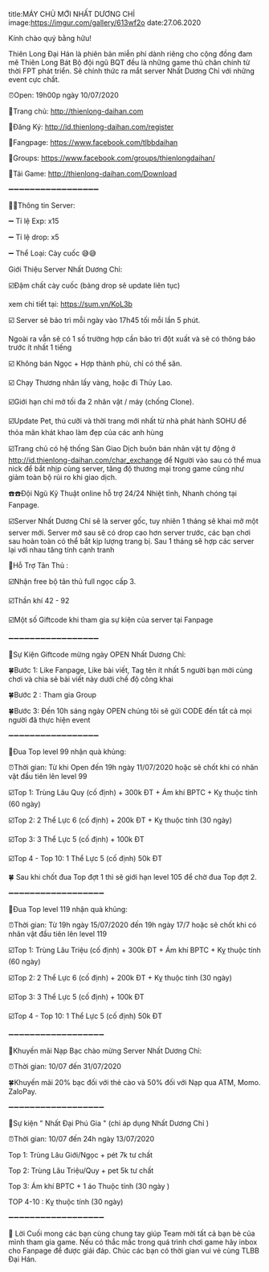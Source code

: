 title:MÁY CHỦ MỚI NHẤT DƯƠNG CHỈ 
image:https://imgur.com/gallery/613wf2o
date:27.06.2020

Kính chào quý bằng hữu!

Thiên Long Đại Hán là phiên bản miễn phí dành riêng cho cộng đồng đam mê Thiên Long Bát Bộ đội ngũ BQT đều là những game thủ chân chính từ thời FPT phát triển. Sẽ chính thức ra mắt server Nhất Dương Chỉ với những event cực chất.
 
 ⏰Open: 19h00p ngày 10/07/2020

🔰Trang chủ: http://thienlong-daihan.com

🔰Đăng Ký: http://id.thienlong-daihan.com/register

🔰Fangpage: https://www.facebook.com/tlbbdaihan

🔰Groups: https://www.facebook.com/groups/thienlongdaihan/

🔰Tải Game: http://thienlong-daihan.com/Download

➖➖➖➖➖➖➖➖➖➖➖➖➖➖➖➖➖

📣📣Thông tin Server:

➖ Tỉ lệ Exp: x15

➖ Tỉ lệ drop: x5

➖ Thể Loại: Cày cuốc 😅😅

Giới Thiệu Server Nhất Dương Chỉ:

☑️Đậm chất cày cuốc (bảng drop sẽ update liên tục)

xem chi tiết tại: https://sum.vn/KoL3b

☑️ Server sẽ bảo trì mỗi ngày vào 17h45 tối mỗi lần 5 phút.

Ngoài ra vẫn sẽ có 1 số trường hợp cần bảo trì đột xuất và sẽ có thông báo trước ít nhất 1 tiếng

☑️ Không bán Ngọc + Hợp thành phù, chỉ có thể săn. 

☑️ Chạy Thương nhân lấy vàng, hoặc đi Thủy Lao.

☑️Giới hạn chỉ mở tối đa 2 nhân vật / máy (chống Clone).

☑️Update Pet, thú cưỡi và thời trang mới nhất từ nhà phát hành SOHU để thỏa mãn khát khao làm đẹp của các anh hùng

☑️Trang chủ có hệ thống Sàn Giao Dịch buôn bán nhân vật tự động ở http://id.thienlong-daihan.com/char_exchange để Người vào sau có thể mua nick để bắt nhịp cùng server, tăng độ thương mại trong game cũng như giảm toàn bộ rủi ro khi giao dịch.

☎️☎️Đội Ngũ Kỹ Thuật online hỗ trợ 24/24 Nhiệt tình, Nhanh chóng tại Fanpage.

☑️Server Nhất Dương Chỉ sẽ là server gốc, tuy nhiên 1 tháng sẽ khai mở một server mới. Server mở sau sẽ có drop cao hơn server trước, các bạn chơi sau hoàn toàn có thể bắt kịp lượng trang bị. Sau 1 tháng sẽ hợp các server lại với nhau tăng tính cạnh tranh

🎁Hỗ Trợ Tân Thủ :

☑️Nhận free bộ tân thủ full ngọc cấp 3.

☑️Thần khí 42 - 92

☑️Một số Giftcode khi tham gia sự kiện của server tại Fanpage

➖➖➖➖➖➖➖➖➖➖➖➖➖➖➖➖➖

🎁Sự Kiện Giftcode mừng ngày OPEN Nhất Dương Chỉ:

🍀Bước 1: Like Fanpage, Like bài viết, Tag tên ít nhất 5 người bạn mời cùng chơi và chia sẻ bài viết này dưới chế độ công khai

🍀Bước 2 : Tham gia Group

🍀Bước 3: Đến 10h sáng ngày OPEN chúng tôi sẽ gửi CODE đến tất cả mọi người đã thực hiện event

➖➖➖➖➖➖➖➖➖➖➖➖➖➖➖➖➖

🎁Đua Top level 99 nhận quà khủng:

⏰Thời gian: Từ khi Open đến 19h ngày 11/07/2020 hoặc sẽ chốt khi có nhân vật đầu tiên lên level 99

☑️Top 1: Trùng Lâu Quy (cố định) + 300k ĐT + Ám khí BPTC + Kỵ thuộc tính (60 ngày)

☑️Top 2: 2 Thể Lực 6 (cố định) + 200k ĐT + Kỵ thuộc tính (30 ngày)

☑️Top 3: 3 Thể Lực 5 (cố định) + 100k ĐT

☑️Top 4 - Top 10: 1 Thể Lực 5 (cố định) 50k ĐT

🍀 Sau khi chốt đua Top đợt 1 thì sẽ giới hạn level 105 để chờ đua Top đợt 2.

➖➖➖➖➖➖➖➖➖➖➖➖➖➖➖➖➖➖

🎁Đua Top level 119 nhận quà khủng:

⏰Thời gian: Từ 19h ngày 15/07/2020 đến 19h ngày 17/7 hoặc sẽ chốt khi có nhân vật đầu tiên lên level 119

☑️Top 1: Trùng Lâu Triệu (cố định) + 300k ĐT + Ám khí BPTC + Kỵ thuộc tính (60 ngày)

☑️Top 2: 2 Thể Lực 6 (cố định) + 200k ĐT + Kỵ thuộc tính (30 ngày)

☑️Top 3: 3 Thể Lực 5 (cố định) + 100k ĐT

☑️Top 4 - Top 10: 1 Thể Lực 5 (cố định) 50k ĐT

➖➖➖➖➖➖➖➖➖➖➖➖➖➖➖➖➖➖

🎁Khuyến mãi Nạp Bạc chào mừng Server Nhất Dương Chỉ:

⏰Thời gian: 10/07 đến 31/07/2020

🍀Khuyến mãi 20% bạc đối với thẻ cào và 50% đối với Nạp qua ATM, Momo. ZaloPay.

➖➖➖➖➖➖➖➖➖➖➖➖➖➖➖➖➖➖

🎁Sự kiện " Nhất Đại Phú Gia " (chỉ áp dụng Nhất Dương Chỉ )

⏰Thời gian: 10/07 đến 24h ngày 13/07/2020

Top 1: Trùng Lâu Giới/Ngọc + pét 7k tư chất

Top 2: Trùng Lâu Triệu/Quy + pet 5k tư chất

Top 3: Ám khí BPTC + 1 áo Thuộc tính (30 ngày )

TOP 4-10 :  Kỵ thuộc tính (30 ngày)

➖➖➖➖➖➖➖➖➖➖➖➖➖➖➖➖➖➖

🛑 Lời Cuối mong các bạn cùng chung tay giúp Team mời tất cả bạn bè của mình tham gia game.
Nếu có thắc mắc trong quá trình chơi game hãy inbox cho Fanpage để được giải đáp. Chúc các bạn có thời gian vui vẻ cùng TLBB Đại Hán.
